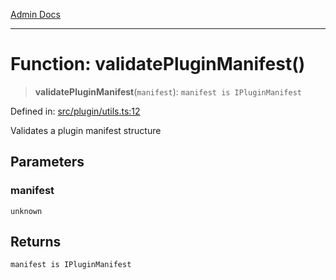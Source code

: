 [Admin Docs](/)

***

# Function: validatePluginManifest()

> **validatePluginManifest**(`manifest`): `manifest is IPluginManifest`

Defined in: [src/plugin/utils.ts:12](https://github.com/gautam-divyanshu/talawa-api/blob/84910820371ade6fdca33545b3a0fc1e929731b2/src/plugin/utils.ts#L12)

Validates a plugin manifest structure

## Parameters

### manifest

`unknown`

## Returns

`manifest is IPluginManifest`
